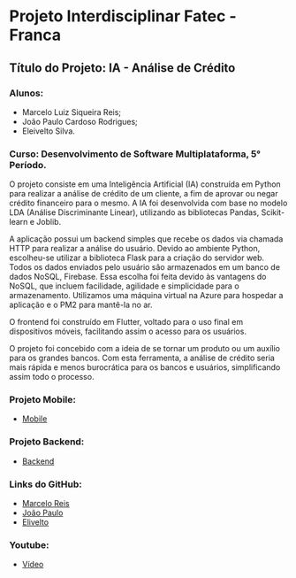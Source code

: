 # Projeto Interdisciplinar Fatec - Franca
## Título do Projeto: IA - Análise de Crédito

### Alunos:
- Marcelo Luiz Siqueira Reis;
- João Paulo Cardoso Rodrigues;
- Eleivelto Silva.
### Curso: Desenvolvimento de Software Multiplataforma, 5° Período.

O projeto consiste em uma Inteligência Artificial (IA) construída em Python para realizar a análise de crédito de um cliente, a fim de aprovar ou negar crédito financeiro para o mesmo. A IA foi desenvolvida com base no modelo LDA (Análise Discriminante Linear), utilizando as bibliotecas Pandas, Scikit-learn e Joblib.

A aplicação possui um backend simples que recebe os dados via chamada HTTP para realizar a análise do usuário. Devido ao ambiente Python, escolheu-se utilizar a biblioteca Flask para a criação do servidor web. Todos os dados enviados pelo usuário são armazenados em um banco de dados NoSQL, Firebase. Essa escolha foi feita devido às vantagens do NoSQL, que incluem facilidade, agilidade e simplicidade para o armazenamento. Utilizamos uma máquina virtual na Azure para hospedar a aplicação e o PM2 para mantê-la no ar.

O frontend foi construído em Flutter, voltado para o uso final em dispositivos móveis, facilitando assim o acesso para os usuários.

O projeto foi concebido com a ideia de se tornar um produto ou um auxílio para os grandes bancos. Com esta ferramenta, a análise de crédito seria mais rápida e menos burocrática para os bancos e usuários, simplificando assim todo o processo.

### Projeto Mobile:
- [Mobile](https://github.com/marcelo-ls-reis/pi)

### Projeto Backend:
- [Backend](https://github.com/JP-Cardoso/Fatec-5-PI)

### Links do GitHub:
- [Marcelo Reis](https://github.com/marcelo-ls-reis)
- [João Paulo](https://github.com/JP-Cardoso)
- [Elivelto](https://github.com/elivelto7)

### Youtube:
- [Vídeo](https://www.youtube.com/watch?v=6nmVWZNQoEs&t=2s)
